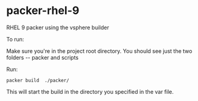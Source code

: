 # packer-rhel-9
RHEL 9 packer using the vsphere builder

To run:

Make sure you're in the project root directory. You should see just the two folders -- packer and scripts

Run: 

```packer build  ./packer/```

This will start the build in the directory you specified in the var file. 
